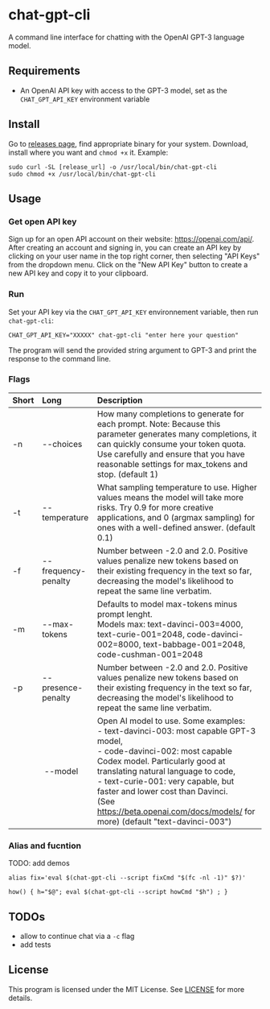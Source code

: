 # chat-gpt-cli

A command line interface for chatting with the OpenAI GPT-3 language model.

## Requirements

- An OpenAI API key with access to the GPT-3 model, set as the `CHAT_GPT_API_KEY` environment variable

## Install

Go to [releases page](https://github.com/jseguillon/chat-gpt-cli/releases), find appropriate binary for your system. Download, install where you want and `chmod +x` it. Example: 

```
sudo curl -SL [release_url] -o /usr/local/bin/chat-gpt-cli
sudo chmod +x /usr/local/bin/chat-gpt-cli
```


## Usage

### Get open API key

Sign up for an open API account on their website: https://openai.com/api/. After creating an account and signing in, you can create an API key by clicking on your user name in the top right corner, then selecting "API Keys" from the dropdown menu. Click on the "New API Key" button to create a new API key and copy it to your clipboard. 


### Run

Set your API key via the `CHAT_GPT_API_KEY` environnement variable, then run `chat-gpt-cli`:

```
CHAT_GPT_API_KEY="XXXXX" chat-gpt-cli "enter here your question"
```

The program will send the provided string argument to GPT-3 and print the response to the command line.

### Flags 

| Short   |     Long      |  Description |
|:----------|:-------------|:------|
|  -n | --choices          |  How many completions to generate for each prompt. Note: Because this parameter generates many completions, it can quickly consume your token quota. Use carefully and ensure that you have reasonable settings for max_tokens and stop. (default 1) |
|  -t | --temperature       |  What sampling temperature to use. Higher values means the model will take more risks.  Try 0.9 for more creative applications, and 0 (argmax sampling) for ones with a well-defined answer. (default 0.1) |
|  -f | --frequency-penalty |  Number between -2.0 and 2.0. Positive values penalize new tokens based on their existing frequency in the text so far, decreasing the model's likelihood to repeat the same line verbatim. |
|  -m | --max-tokens        |  Defaults to model max-tokens minus prompt lenght. <br/> Models max: text-davinci-003=4000, text-curie-001=2048, code-davinci-002=8000, text-babbage-001=2048, code-cushman-001=2048  |
|  -p | --presence-penalty   |  Number between -2.0 and 2.0. Positive values penalize new tokens based on their existing frequency in the text so far, decreasing the model's likelihood to repeat the same line verbatim. |
|     | --model |  Open AI model to use. Some examples:<br/> - text-davinci-003: most capable GPT-3 model, <br/>- code-davinci-002: most capable Codex model. Particularly good at translating natural language to code, <br/>- text-curie-001: very capable, but faster and lower cost than Davinci. <br/> (See https://beta.openai.com/docs/models/ for more) (default "text-davinci-003") | 

### Alias and fucntion

TODO: add demos

```
alias fix='eval $(chat-gpt-cli --script fixCmd "$(fc -nl -1)" $?)'

how() { h="$@"; eval $(chat-gpt-cli --script howCmd "$h") ; }
```

## TODOs

- allow to continue chat via a `-c` flag
- add tests 

## License

This program is licensed under the MIT License. See [LICENSE](LICENSE) for more details.
